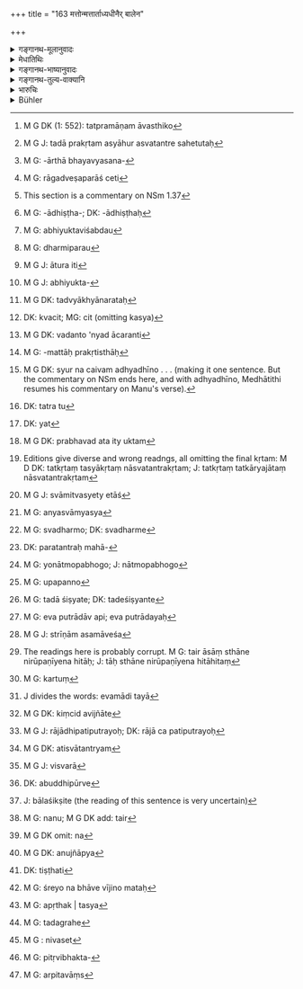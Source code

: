 +++
title = "163 मत्तोन्मत्तार्ताध्यधीनैर् बालेन"

+++

<details><summary>गङ्गानथ-मूलानुवादः</summary>

A transaction is not valid when effected by one who is drunk, or insane, or distressed, or wholly dependent, or minor, or senile, or unauthorised—(163)
</details>

<details><summary>मेधातिथिः</summary>

कार्यपर्यायो **व्यवहार**शब्दः । यत् किंचिद् दानाधानविक्रयादिकार्यं लेख्यादि च प्रमाणम्, एतैः कृतं तन् **न सिध्यति** कृतम् अप्य् अकृतं भवति । **मत्तोन्मत्तौ** विख्यातौ । 

**आर्तो** धनबन्धुनाशादिपीडितः प्रत्युपस्थितभयश् च । यौगिकत्वान् मत्तादिशब्दानां यावन् मदादियुक्तास् तावत् तत्प्रमाणाभावबोधको[^४०८] ऽयं प्रतिषेधः । प्रदर्शनार्थं चैतद् अप्रकृतिस्थत्वमात्रस्य । यथोक्त- 


[^४०८]:
     M G DK (1: 552): tatpramāṇam āvasthiko

- कुर्याद् प्रतिकृतिं गतः । 

- तद् अप्य् अकृतम् एवाहुर् अस्वतन्त्रः स हेतुतः[^४०९] ॥ इति ।


[^४०९]:
     M G J: tadā prakṛtam asyāhur asvatantre sahetutaḥ

अप्रकृतिस्थश् चोच्यते उपप्लुतबुद्धिः स्वकार्यविवेचने समर्थः । उक्तं च-

- कामक्रोधाभियुक्तार्तभयव्यसनपीडिताः[^४१०] ।


[^४१०]:
     M G: -ārthā bhayavyasana-

- रागद्वेषपरीताश् च[^४११] ज्ञेयास् त्व् अप्रकृतिं गताः ॥ इति । (न्स्म् १.३७)


[^४११]:
     M G: rāgadveṣaparāś ceti

कामादीनां[^४१२] द्वन्द्वं कृत्वा पीडितशब्देन तैः पीडिता इति साधनंकृतेति तृतीयासमासः । तेन पीडितस्य प्रतिषेधः । स चायं संप्रति मन्मथाधिष्ठितः[^४१३] स्त्रीपरिरम्भणादि परीप्समानो भवति । अभियुक्ता द्यूतादिक्रियान्तरे दत्तावधानाः । एते हि तत्र संसजन्तः स्वामिनो ऽपि स्व इत्य् अस्य प्रातिभाव्यादिक्रियानिश्चयस्यानवधानान् न प्रमाणम् । यतः क्रियान्तरावहिततया परेण पृच्छ्यमाना इदम् अस्मै दीयताम् अङ्गीकृतं वा प्रातिभाव्यम् इयति वस्तुनीदृशे ऽनेन च प्रकारेणोच्यत इत्य् एवमादि निपुणतो नावधारयन्ति । प्रकृतिक्रियाविघ्नो वा मा भूद् अस्मिन्न् इहस्थ इत्य् अभिप्रायम् अभ्युपगच्छन्ति, "गछ्च त्वम्, यद् ब्रवीषि तत् सर्वम् अनुष्ठीयते" इति, पारतन्त्र्यं वाङ्गीकूर्वन्ति । तद् उक्तम् "स्वतन्त्रः स हेतुतः" इति । येन हेतुनास्वतन्त्रो ऽप्रमाणं सो ऽस्य स्वतन्त्रस्यापि हेतुर् विद्यते । यथास्वतन्त्रः स्वम् अपि न विनियुङ्क्ते एवम् अयम् अपि कामादिवशीकृतो ऽर्थविवेकं कार्याणां च गुणदोषौ क्रियमाणाव् अनधिगच्छन्न् अस्वतन्त्रेण तुल्यो भवति । आर्तो व्याख्यातः । अभियुक्तार्तशब्दौ[^४१४] च धर्मिवचनौ लक्षणया धर्मपरौ[^४१५] विज्ञेयौ । अभियोगो ऽभियुक्त आतुरता आर्त इति[^४१६] । व्यसनानि कामक्रोधसमुत्थितानि मृगयादीनि । अभियुक्तो[^४१७] व्यसन्य् अपि कांचित् क्रियां तात्पर्येण कुर्वन्न् उच्यते । अव्यसन्यप्रवृत्तो ऽपि तद्ध्यानरतः[^४१८] । अथ वा कामक्रोधशब्दौ कामिनि क्रोधवति वर्तेते । अत्र च पक्षे भयव्यसनशब्दौ कृतद्वन्द्वौ तृतीयान्तौ पीडितशब्देन संबध्येते । अन्ये तु स्वतन्त्रा एव । रागद्वेषाभ्यां परीता व्याप्ताः । रागः क्वचिद् आत्मीयेष्व् अभिषङ्ग आत्मीयतया परिगृहीतस्य कस्यचित्[^४१९] संबन्धिनापि ध्यायतो वाभिप्रेतसिद्धौ मनसः परितोषो रागः, तद्विपरीतो द्वेषविषयः । परिपथिन्य् अनात्मीयतया परिगृहीते तदस्वास्थ्यतद्विपर्ययात् परितुष्टिवृत्तिर् इत्य् एवमादिरूपौ रागद्वेषौ । सर्वथास्य भावबुद्धिश् चलिता क्षणम् अपि विवक्षिते कार्ये नावतिष्ठते । अन्यद् वदन्न् अन्यद् आचरति[^४२०] । एवंरूपो ऽप्रकृतिस्थः । अन्यथा सर्व एव पुरुषाः कामादियुक्ताः जराजीर्णाक्षिशिरोरोगार्त्तिमन्तो ऽप्रकृतिस्थाः[^४२१] स्युः । न चैवम्[^४२२] । 


[^४२२]:
     M G DK: syur na caivam adhyadhīno . . . (making it one sentence. But the commentary on NSm ends here, and with adhyadhīno, Medhātithi resumes his commentary on Manu's verse).


[^४२१]:
     M G: -mattāḥ prakṛtisthāḥ


[^४२०]:
     M G DK: vadanto 'nyad ācaranti


[^४१९]:
     DK: kvacit; MG: cit (omitting kasya)


[^४१८]:
     M G DK: tadvyākhyānarataḥ


[^४१७]:
     M G J: abhiyukta-


[^४१६]:
     M G J: ātura iti


[^४१५]:
     M G: dharmiparau


[^४१४]:
     M G: abhiyuktaviśabdau


[^४१३]:
     M G: -ādhiṣṭha-; DK: -ādhiṣṭhaḥ


[^४१२]:
     This section is a commentary on NSm 1.37

**अध्यधीनो** गर्भदासः पुत्रशिष्यौ भार्या च । यदापि रूढ्या गर्भदास एवाध्यधीनस् तथाप्य् अस्वतन्त्रोपलक्षणार्थत्वात् सर्व एव ते गृह्यन्ते । स्वधनदानादि स्वामिनम् अनुज्ञाप्य यत् कुर्वन्ति तत् सिध्यति । तथा च नारदः-


- यद् बालः कुरुते कार्यम् अस्वतन्त्रकृतं च यत् ।

- अकृतं तद् इति प्राहुः ॥ (न्स्म् १.३५) इति

- अस्वतन्त्रः स्मृतः शिष्य आचार्ये तु स्वतन्त्रता ।

- अस्वतन्त्राः स्त्रियः पुत्रा दासाद्यश् च परिग्रहः ॥

- स्वतन्त्रस् तु[^४२३] गृही यस्य तस्य तत्[^४२४] स्यात् क्रमागतम् ॥ (न्स्म् १.२९–३०)


[^४२४]:
     DK: yat


[^४२३]:
     DK: tatra tu

- <u>ननु</u> यदि न स्वातन्त्र्यं स्त्रीणाम् उच्यते, पुंसश् च स्वातन्त्र्यम्, एतद् अनुपपन्नम् । यतः साधारणं धनम् । कथम् एकाकी मनुष्यो भार्ययाननुज्ञातो दानविक्रयादिभ्यः प्रभवेत् । 

- <u>अत्रोक्तम्</u>[^४२५] । 


[^४२५]:
     M G DK: prabhavad ata ity uktam

- स्त्रीकृतान्य् अप्रमाणानि कार्याण्य् आहुर् अनापदि । इति । (न्स्म् १.२२)

तथा "कुले ज्येष्ठः" इत्य् उपक्रम्य, "तत्कृतं स्यात् कृतं कार्यं नास्वतन्त्रकृतम् कृतम्"[^४२६] (न्स्म् १.३८) इति च । धनसाधारण्ये हि पुरुषो ऽपि स्त्रीवद् अस्वतन्त्रः । यच् छब्दे स्वाम्यं पारतन्त्र्यं चेति तद् विरुद्धम् इव, स्वामित्वम् अत्र एता[^४२७] च व्यवस्था इति योज्यं भवति । पारतन्त्र्यं परविधेयता तदिच्छानुवर्तित्वम् । यदि च परतन्त्रः परेच्छाम् अन्तरेण विनियोक्तुं न लभते, कीदृशम् अस्य स्वाम्यम्[^४२८] । अथ दानाधानविक्रये यत्र प्रकृतत्वाद् अनीशाः । स्वशरीरे परिभोगादौ यावदिच्छं स्वधनं[^४२९] विनियोज्यते, परतन्त्रमहाधनानां[^४३०] शास्त्रनिगृहीतात्मनां द्विजानां येनात्मोपभोगो[^४३१] भवेत् । बालस्य स्वाम्यपारतन्त्रे उपपन्ने[^४३२] । यदा प्राप्तव्यवहारस् तदा ईशिष्यते[^४३३] । एवं पुत्रादाव् अपि[^४३४] । स्त्रियास् तु न कदाचिद् अपारतन्त्र्यम् ।


[^४३४]:
     M G: eva putrādāv api; eva putrādayaḥ


[^४३३]:
     M G: tadā śiṣyate; DK: tadeśiṣyante


[^४३२]:
     M G: upapanno


[^४३१]:
     M G: yonātmopabhogo; J: nātmopabhogo


[^४३०]:
     DK: paratantraḥ mahā-


[^४२९]:
     M G: svadharmo; DK: svadharme


[^४२८]:
     M G: anyasvāmyasya


[^४२७]:
     M G J: svāmitvasyety etāś


[^४२६]:
     Editions give diverse and wrong readngs, all omitting the final kṛtam: M D DK: tatkṛtaṃ tasyākṛtaṃ nāsvatantrakṛtam; J: tatkṛtaṃ tatkāryajātaṃ nāsvatantrakṛtam

- बालया वा युवत्या वा वृद्धया वापि योषिता ।

- न स्वतन्त्रेण कर्तव्यं कार्यं किंचिद् इति स्थितिः ॥ (म्ध् ५.१४५)

- स्वाम्यपारतन्त्र्ये स्त्रीणां समावेश[^४३५] उच्यते । न पारतन्त्रवचनेन स्त्रीणां स्वधनविनियोगनिषेधः क्रियते । किं तर्हि, अस्थाने दानाधानविक्रयादि वार्यते । परतन्त्राः, आसां स्थानं निरूपणीयम्, न हि ताः[^४३६] स्वयं विवेक्तुम् अलम् — एष पात्रम् अर्हति भूमिहिरण्यादिप्रतिग्रहम्, अनेन कन्यासंबन्धं कुर्यात्, इदं द्रव्यम् अस्मात् क्रेतुं[^४३७] विक्रेतुं वार्हतीत्य् एवमादितया[^४३८] ज्ञातव्यम् । अतो लेख्यादिकाले भर्त्राद्यनुमतिर् उपयुज्यते । केवला कृते कार्ये "नाहं किंचिज् जानामि,[^४३९] त्वया विप्रलब्धास्मि" इति वचनस्यावसरत्वात् । भर्त्राद्यनुमतौ तु किं वक्ष्यति । तद् उक्तम् ।


[^४३९]:
     M G DK: kiṃcid avijñāte


[^४३८]:
     J divides the words: evamādi tayā


[^४३७]:
     M G: kartuṃ


[^४३६]:
     The readings here is probably corrupt. M G: tair āsāṃ sthāne nirūpaṇīyena hitāḥ; J: tāḥ sthāne nirūpaṇīyena hitāhitaṃ


[^४३५]:
     M G J: strīṇām asamāveśa

- एतान्य् अपि प्रमाणानि भर्ता यद्य् अनुमन्यते ।

- पुत्रः पत्युर् अभावे वा राजा वा पतिपुत्रयोः[^४४०] ॥ (न्स्म् १.२३)


[^४४०]:
     M G J: rājādhipatiputrayoḥ; DK: rājā ca patiputrayoḥ

अस्वातन्त्र्यम्[^४४१] अपि नियमितम् ।


[^४४१]:
     M G DK: atisvātantryam

- अनुशिष्टा विसर्गे च विक्रये चेश्वरा[^४४२] मता । (न्स्म् १.३४)


[^४४२]:
     M G J: visvarā

अपि बुद्धिपूर्वे[^४४३] बालस्खलिते[^४४४] स्वामिना पत्न्यादयो नियोज्या अनुबन्धादिना, न तु[^४४५] स्वाम्यविसर्गे ऽपि ।


[^४४५]:
     M G: nanu; M G DK add: tair


[^४४४]:
     J: bālaśikṣite (the reading of this sentence is very uncertain)


[^४४३]:
     DK: abuddhipūrve

- सा सद्यः संनिरोद्धव्या त्यजेद् वा कुलसंनिधौ । (म्ध् ९.८३)

इति स्त्रीणाम् एव न पुंसः पारतन्त्र्यम्, पतितस्याप्य् आ प्रायश्चित्तसमाप्तेः प्रतीक्षणोपदेशः । अतो न[^४४६] विक्रयो ऽपि दासादीनां गरीयस्याम् आपदि कुत्रचिद् अस्ति । तेषु स्वामिन इत्य् एतद् अपेक्ष्य । भार्याशिष्यदासीनां यथास्वं पारतन्त्र्यं । धनसाधारण्यात् तु न भर्तुर् अनुज्ञां विना[^४४७] भार्याया यागादौ क्वचिद् अधिकार इति स्थितम् । 


[^४४७]:
     M G DK: anujñāpya


[^४४६]:
     M G DK omit: na

- <u>यच् चेदम्</u>,

- पुत्राणां भर्तरि प्रेते वशे तिष्ठतु[^४४८] सा तथा । (?)


[^४४८]:
     DK: tiṣṭhati

- जीवतोर् अस्वतन्त्रः स्याज् जरयापि समन्वितः । (न्स्म् १.३२)

- तयोर् अपि पिता श्रेयान् अभावे बीजिनो मता[^४४९] ॥ (न्स्म् १.३३)


[^४४९]:
     M G: śreyo na bhāve vījino mataḥ

इति अनेन पुत्राणां पारतन्त्र्यम्, ननु चान्योन्यव्याहृतम् इति ।

- <u>नास्ति</u> व्याघातः । अनधिकारिणि पुत्रे बाले मातृपरतन्त्रता । मातुस् तु पुत्रे पारतन्त्र्यम् । मातृधनरक्षणं चोरादिदोषेभ्यः । पुत्रस्यापि यत् पितरि पारतन्त्र्यं तद् अपृथक्कृतस्य[^४५०] तद्गृहे[^४५१] निवसतः[^४५२] । यदा तु पितृविभक्तो[^४५३] धनं स्वयम् अर्जितवांस्[^४५४] तदा 


[^४५४]:
     M G: arpitavāṃs


[^४५३]:
     M G: pitṛvibhakta-


[^४५२]:
     M G : nivaset


[^४५१]:
     M G: tadagrahe


[^४५०]:
     M G: apṛthak | tasya

- ऊर्ध्वं तु षोडशाद् वर्षात् पुत्रं मित्रवद् आचरेत् । 

इति स्वातन्त्र्यम् एव । 

**बालो** ऽप्राप्तव्यवहारः षोडशवर्षात् प्राक् ।   

**स्थविरो** लुप्तस्मृतिः जराभिभूतो ऽतीतव्यवहारः । यद्य् अप्य् अयं कस्यांचिद् वेलायां प्रकृतिस्थो ऽपि भवति तथापि न प्रमाणम् अप्रत्ययात् । यस्य तु भर्तुः स्त्री जनानां कार्यप्रतिबन्धेन वर्तते तयानुज्ञातम् एतद् भवति ।   

**असंबद्धकृतः**[^४५५] । परार्थम् अनियुक्तो यो व्यवहारयति, न भ्राता न पिता, "देवदत्ताय शतं धारयति" इत्येवमादि वक्तुं न लभ्यते । ये तु भ्रातरः समानकार्याः सर्वे च तुल्यव्यवहारिणस् तेषाम् अन्यतरेणापि गोपश्वादिविक्रयो गृहादिबन्धनप्रयोगादि च क्रियमाणं सिध्यति, संबन्धित्वात्[^४५६] ।   

**व्यवहार**शब्दः सर्वव्यवहारग्रहणार्थः । प्रकरणाद् ऋणव्यवहार एव स्यात् ॥ ८.१६३ ॥
</details>

<details><summary>गङ्गानथ-भाष्यानुवादः</summary>

The term ‘*vyavahāra*’ is synonymous to ‘*kārya*,’ which stands for all such transactions as gifts, deposits, sales and so forth, as also the documents supporting these;—all this is ‘*not valid*’; *i.e*., even though it has been done, it is as good as undone.

‘*Drunk*’ and ‘*insane*’;—these terms have been already explained before.

‘*Distressed*,’—suffering the pangs caused by the loss of wealth or relatives; as also one who apprehends an imminent danger.

‘Drunk’ and the other terms being used in their literal sense, the situation spoken of here is applicable only so long as the men are actually under the influence of ‘*drink*’ and other conditions.

What is mentioned here is only by way of illustration; and it stands for ‘any man who is not quite in his senses.’ To this end it has been declared—‘Business should be done with a man when he is in his senses; as when he is not under his senses, he is not master of himself, and this invalidates the transaction.’ A man is said to be ‘not in his senses’ when his mind is perturbed and he is incapable of understanding his business. This has been thus described—‘men beset with lust and anger, or distraction or dangers and vices, as also those under the influence of love or hatred are said to be ‘*not in their senses*’ (*Nārada*, 1.41). In this text, the first line has to be treated as a double compound term ‘*kāma*’ to ‘*vyasana*’ for one copulative compound, and this with the participal adjective ‘*pīḍita*’ forms the Instrumental Determinative Compound, in accordance with Pāṇini, 2.1.32; hence the man excluded is one who is actually suffering from the mentioned distractions. Thus the man who is ‘*beset with lust*’ is always hankering after the embraces of the woman he loves;—the man who is preoccupied with gambling or other similar things is said to be ‘beset with distractions.’

Such persons as have been enumerated here,—even though they be real owners of the property concerned in the transaction,—are not in a position to grasp the real nature of ‘ownership’ or ‘surety’ or such other details of a transaction; and as such their action cannot he regarded as valid. And the reason for this lies in the fact that having had their minds preoccupied by other things, they cannot clearly grasp what they are saying, when, on being asked by some one, they may say—‘give this to such and such a man,’ or that ‘I have promised to be surety for such an amount, or for such an object,’ and so forth. In fact they accept anything that the man asks for, being desirous as he is of getting rid of the man whose presence is an obstacle to what may be engaging attention at the time—and they say ‘you go, I shall do all that you say,’ and thus place themselves entirely under the control of another person. This is what is meant by what has been said above regarding the man being ‘not master of himself’; and the meaning is that ‘just as the action of the man who is not master of himself is not valid, so also is the action of one who, though master of himself, is under the influences mentioned’; and just as the man who is not master of himself cannot make use of what is his own, so also the man who is overpowered by lust and other things is unable to understand the details of the transaction and discriminate between its advantages and disadvantages; and in this sense he is ‘not master of himself.’

‘*Distressed*’ (in Nārada’s text) has been already explained. Though the terms *^(‘)abhiyukta*,’ ‘distracted’ and ‘*ārta*’ (distressed) denote the *qualified person*, yet in the context in which they occur they have to be taken as standing for the *qualities* of ‘distraction’ and ‘distress’ (these being construed with ‘*pīḍita*,’ ‘*beset with*’ ‘*vices*’—arising from lust, anger and other causes, such as hunting and the like.

Any man who is devoting his entire attention to any matter is said to be ‘beset with distraction or vice’; as also is the person who, though not actually engaged in any pet vice, is rapt in expounding its virtues.

Or (with a view to retain the literal meaning of the terms ‘*abhiyukta*’ and ‘*ārta*’), the two terms ‘*Kama*’ (‘lust’) and ‘*krodha*’ (‘anger’) may be taken as standing for the ‘lustful’ and the ‘angry’; and in this case the participial adjective ‘*pīḍita*,’ ‘beset with,’ would be compounded with the copulative compound formed of only ‘danger’ and ‘vice’; the other terms of the compound standing by themselves.

‘*Those under the influence of*’—*i.e*., overpowered by—‘*love and hatred*’;—‘Love’ means *attachment to a person regarded as his own*; when a man regards another as his own,—even though he be not actually related to him,—then, whenever he comes to think of him, or whenever anything good happens to him, he has a feeling of satisfaction; this is what constitutes ‘love.’ The reverse of this is ‘hatred’; when a man is regarded as one’s enemy, there is a feeling of satisfaction when anything wrong happens to him. Such is the nature of ‘love’ and ‘hatred.’

Under everyone of the conditions described, the man’s mind is perturbed, and unable to be fixed, even for a moment, upon the business in hand. People under such conditions say pne thing and do another. It is only when men are in this condition that they are really ‘not in their senses.’ Otherwise (if the words were taken in their literal sense), in as much as all men are (more or less) ‘beset with lust, etc., or ‘distressed’ by old age, or some disease of the eyes or of the head,—all would have to be regarded as ‘not in his senses’; and the ‘wholly dependent’ Born Slave, the son and the disciple and the wife would not be so regarded (even though, as ‘not master of themselves,’ these also have been declared to be persons whose transaction is not valid). Though literally the *Born Slave* alone is ‘*wholly dependent*,’ yet since this latter term has been taken to be indicative of ‘those who are not master of themselves,’ the son, the disciple and the wife all become included under this same category.

Anything that these persons do, in the shape of making gifts out of their own property and the like, after having obtained the permission of their master, is quite valid. Says *Nārada* (1.39.40)—‘The transaction entered into by a minor, or by one who is not master of himself, is declared to be as good as undone’; and again,—‘The Disciple is not master of himself, as it is the teacher in whom the character of the master rests; wives and sons and all such dependents as the slave and the like, are also not master of themselves; the master being the householder himself on whom the property has devolved from bis ancestors.’ (*Nārada*, 1.33.34.)

“What is said regarding wives not being masters of their property and husbands alone being the masters, cannot be right; since property being common to both, how can the husband alone, without the concurrence of his wife, he entitled to enter into such transactions as gifts, sales and the like?”

This has been already explained, by the following text of Nārada (1.26)—‘All that is done by women is invalid, except in times of distress.’

Further, Nārada (1.42), having mentioned the ‘eldest members of the family,’ goes on to add that ‘it is only when the transaction of selling is entered into by him that it is valid’; and what is said here in regard to ‘selling’ applies to all transactions relating to property in general. So that, just as in the case of the junior male members of the family, so in the case of the female members also, ‘dependence’ means ‘absence of control’; and ‘ownership’ would be incompatible with this ‘dependence’; because ‘dependence’ denotes *subjection to the control of others*, *i.e*., acting up to the wishes of other persons. Thus then, if the ‘dependent’ person is incapable of making use of any property except in accordance with the wish of another person, what sort of ‘ownership’ would belong to him or her? It may he argued that ‘ownership’ and ‘dependence’ would be quite compatible, as in the case of the minor,—in the sense that while he is not fit to enter into any such transactions as gift, sale or pledge, yet he is at full liberty to spend the property upon himself; for his own enjoyment he is quite free to make use of it any way he chooses; while to the other transactions he would be entitled only after he has reached majority. But even this could not be possible in the case of women, who are never free from ‘subjection’ or ‘dependence’; as says Manu (5.147).—‘Be she a minor, or a full-grown woman, or an elderly lady, the woman, by herself, shall not enter into any transaction; such is the settled law.’ It is for this reason that in the case of women, ‘ownership’ and ‘subjection’ have been held to be incompatible.

This ‘subjection’ of women however does not mean that women are not to make use of their property; all that is meant is that they are not to make improper use of it, in the shape of indiscriminate gifts or sale. So that what is meant by saying that ‘women are *dependent* upon others’ is that by themselves they are incapable of judging what would be beneficial for themselves, or what person deserves a gift of gold or land, or to whom a daughter should be given in marriage; or from whom a certain article should be purchased, or to whom something should be sold and so forth. It is for this reason that at the time that they are executing a bond or some such deed, it is necessary that they should obtain the sanction of their husband or some such relative; because if the business were done by herself alone, it would be open to her to say—‘I know nothing about this,—I was cheated by you’; if, on the other hand, the sanction of the husband and the relations has been previously obtained, what could she say? It is in view of this that it has been declared—‘Transactions entered into by women also are valid, if they are sanctioned by the husband, or by the son, in the absence of the husband, or by the king, in the absence of both husband and son.’

Too much of ‘subjection’ also has been qualified—‘when permitted, she is fully capable of spending and selling.’ But what is meant by this is that, she is to be permitted to spend money for the up-bringing of children and other such matters, but never to alienate the ownership entirely.

Further, the declaration—‘she shall be confined, or abandoned in presence of the family’ (Manu, 9.83)—also indicates that there is ‘subjection’ only of *women*, not *of men*; since even in the case of the outcast, it has been laid down that people should await the completion of the necessary expiatory rites.

It is in accordance with this view that, even in times of direct distress, there is to be no selling of *male* slaves.

Thus, so far as ‘subjection’ or ‘dependence’ is concerned, its exact nature as pertaining to the wife, the son, the disciple and the slave, is dependent upon the nature of the man’s ownership over each of these. And as the ownership over the family property rests exclusively in the master of the house, the wife has no right to perforin even sacrifices out of that property, except with her husband’s permission.

“We find that there are two declarations—(*a*) ‘on the death of the husband, the woman continues to live under her sons’; and again (*b*) ‘so long as his parents are alive, the man shall remain subject to them, even though he may have become old,’—which latter places the son totally under subjection; so that these two texts are naturally contradictory.”

There is no contradiction: what is said in (*b*) is that ‘the son shall remain under his mother, *during his minority*’; and the subjection of the mother to the son \[asserted in (*a*) \] means that he is to guard his mother’s property against dangers from thieves and others. And what is meant by the son’s subjection to his father refers to the state in which the son lives with the father and has not set up a separate household. When he has set up a separate household and acquired his own property, then ‘the son shall be treated as a friend, after the age of sixteen years’; which means that he is entirely master of himself.

The ‘*minor*’ referred to in the text is one who is below sixteen years of age, and has not entered business.

‘*Senile*’—who has lost his memory and liecome incapable of transacting business. Though it is possible for such a man to be in his senses at times, yet his acts cannot be valid, since there can be no certainty regarding the condition of his mind. When however the old man’s wife is carefully looking after his affairs, if a certain act has been done with her sanction, it is to be regarded as valid.

‘*Asambaddhakṛtaḥ*’—‘*effected by one who is unauthorised*.’—If a man transacts business on behalf of another person, without being authorised by him,—and he is neither his father nor brother,—it is not open to him to say—‘this man owes a hundred to Devadatta.’ But when a number of brothers do business in common, and are equally entitled and capable of doing it,—if any one of them sells cattle or other property, or pledges a house or some such property, the transaction is quite valid.

The term ‘*vyavahāra*’ in the present text stands for all kinds of business, though from the context it would be restricted to
*debt-transactions* only.—(163)
</details>

<details><summary>गङ्गानथ-तुल्य-वाक्यानि</summary>

*Yājñavalkya* (2.31, 32).—‘The King shall set aside transactions
effected either forcibly or under pressure; as also those effected by women, or during night, or within the house, or outside the village, or by enemies. A transaction is not valid when effected by one who is mad or drunk or distressed or in trouble, or an infant, or frightened and so forth,—as also what has been brought up by a person not related to either party.’

*Nārada* (1.26, 29, 31, 39-41).—‘The sages declare that the transactions
of a woman have no validity; specially, gift, hypothecation, sale of a house or a field. The transactions of a slave are declared invalid, unless they have been sanctioned by his master. A youth who, though independent, has not yet arrived at years of discretion, is not capable of contracting valid debts. If a boy, or one who possesses no independence, transacts anything, it is declared an invalid transaction by persons acquainted with the law. That also which an independent person does, who has lost control over his actions, is declared an invalid transaction. Those persons are declared to have lost control over their actions who are actuated by love or anger, or tormented, or oppressed by fear or misfortune, or biassed by friendship or hatred’

*Nārada* (Aparārka, p. 638).—‘Any transaction that has been effected by
women, or at night, or outside the village, or inside a house, or at night, should have to he ratified again.’

*Bṛhaspati* (8.22, 23).—‘A document executed by a mad man, an idiot, an
infant, one who has absconded through fear of the King, a bashful person, or one tormented by fear,—is not invalidated (by failure to produce its author).—But as a rule a document executed by a dying person, or enemy, one oppressed with fear, a suffering person, a woman, one intoxicated or distressed by a calamity, or at night, by fraud or by force,—does not hold good.’
</details>

<details><summary>भारुचिः</summary>

धर्मव्यवहारा एव मत्तादिभिः कृता न सिध्यन्ति । न केवलं प्रकरणाद् ऋणव्यवहारः । अमत्तादिभिर् अपि प्रयुज्यमानाः सर्वव्यवहारेषु ॥ ८.१६२ ॥
</details>

<details><summary>Bühler</summary>

163	A contract made by a person intoxicated, or insane, or grievously disordered (by disease and so forth), or wholly dependent, by an infant or very aged man, or by an unauthorised (party) is invalid.
</details>
